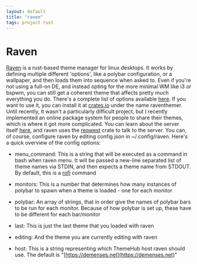 ```yaml
---
layout: default
title: "raven"
tags: project rust
---
```

# Raven

[Raven](https://github.com/nicohman/raven) is a rust-based theme manager for linux desktops. It works by defining multiple different 'options', like a polybar configuration, or a wallpaper, and then loads them into sequence when asked to. Even if you're not using a full-on DE, and instead opting for the more minimal WM like i3 or bspwm, you can still get a coherent theme that affects pretty much everything you do. There's a complete list of options available [here](https://github.com/nicohman/raven/blob/master/README.md). If you want to use it, you can install it at [crates.io](https://crates.io/crates/raventhemer) under the name raventhemer. Until recently, it wasn't a particularly difficult project, but I recently implemented an online package system for people to share their themes, which is where it got more complicated. You can learn about the server itself [here](https://nicohman.github.io/20180824/ravenserver), and raven uses the [reqwest](https://github.com/seanmonstar/reqwest) crate to talk to the server. You can, of course, configure raven by editing config.json in ~/.config/raven. Here's a quick overview of the config options:

- menu\_command: This is a string that will be executed as a command in bash when raven menu. It will be passed a new-line separated list of theme names via STDIN, and then expects a theme name from STDOUT. By default, this is a [rofi](https://github.com/DaveDavenport/rofi) command

- monitors: This is a number that determines how many instances of polybar to spawn when a theme is loaded - one for each monitor

- polybar: An array of strings, that in order give the names of polybar bars to be run for each monitor. Because of how polybar is set up, these have to be different for each bar/monitor

- last: This is just the last theme that you loaded with raven

- editing: And the theme you are currently editing with raven

- host: This is a string representing which ThemeHub host raven should use. The default is "[https://demenses.net](https://demenses.net)"
